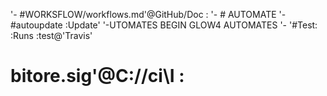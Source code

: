  '- #WORKSFLOW/workflows.md'@GitHub/Doc : 
  '- # AUTOMATE 
  '- #autoupdate :Update'
  '-UTOMATES BEGIN GLOW4 AUTOMATES
  '- '#Test: :Runs :test@'Travis'
  # bitore.sig'@C://ci\I :
  
